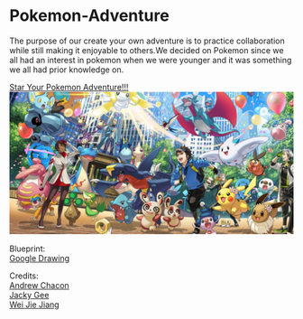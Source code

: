 # Pokemon-Adventure

The purpose of our create your own adventure is to practice collaboration while still making it enjoyable to others.We decided on Pokemon since we all had an interest in pokemon when we were younger and it was something we all had prior knowledge on.  

[Star Your Pokemon Adventure!!!](the-game/start.md)  
![pokemon-adventure](https://raw.githubusercontent.com/weijiej2964/Pokemon-Adventure/main/img/pokemon-adventure.jpg)

Blueprint:  
[Google Drawing](https://docs.google.com/drawings/d/1I4qrEeYWMke3QI7ERc5ke5DP4G8p4NyWD0l1Hy8Xefs/edit?ts=60784eba)

Credits:  
[Andrew Chacon](https://github.com/andrewc4662)  
[Jacky Gee](https://github.com/Jackyg1582)      
[Wei Jie Jiang](https://github.com/weijiej2964)    